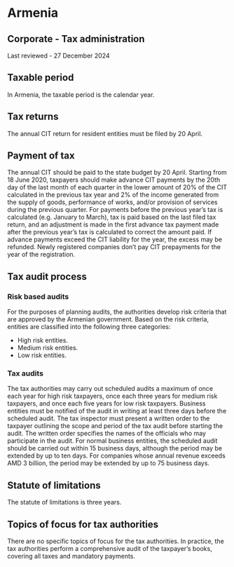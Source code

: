 # Armenia
## Corporate - Tax administration
Last reviewed - 27 December 2024
## Taxable period
In Armenia, the taxable period is the calendar year.
## Tax returns
The annual CIT return for resident entities must be filed by 20 April.
## Payment of tax
The annual CIT should be paid to the state budget by 20 April.
Starting from 18 June 2020, taxpayers should make advance CIT payments by the 20th day of the last month of each quarter in the lower amount of 20% of the CIT calculated in the previous tax year and 2% of the income generated from the supply of goods, performance of works, and/or provision of services during the previous quarter. For payments before the previous year’s tax is calculated (e.g. January to March), tax is paid based on the last filed tax return, and an adjustment is made in the first advance tax payment made after the previous year’s tax is calculated to correct the amount paid. If advance payments exceed the CIT liability for the year, the excess may be refunded.
Newly registered companies don’t pay CIT prepayments for the year of the registration.
## Tax audit process
### Risk based audits
For the purposes of planning audits, the authorities develop risk criteria that are approved by the Armenian government. Based on the risk criteria, entities are classified into the following three categories:
  * High risk entities.
  * Medium risk entities.
  * Low risk entities.


### Tax audits
The tax authorities may carry out scheduled audits a maximum of once each year for high risk taxpayers, once each three years for medium risk taxpayers, and once each five years for low risk taxpayers.
Business entities must be notified of the audit in writing at least three days before the scheduled audit.
The tax inspector must present a written order to the taxpayer outlining the scope and period of the tax audit before starting the audit. The written order specifies the names of the officials who may participate in the audit.
For normal business entities, the scheduled audit should be carried out within 15 business days, although the period may be extended by up to ten days. For companies whose annual revenue exceeds AMD 3 billion, the period may be extended by up to 75 business days.
## Statute of limitations
The statute of limitations is three years.
## Topics of focus for tax authorities
There are no specific topics of focus for the tax authorities. In practice, the tax authorities perform a comprehensive audit of the taxpayer’s books, covering all taxes and mandatory payments.
